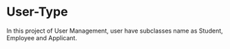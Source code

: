 # User-Type
In this project of User Management, user have subclasses name as Student, Employee and Applicant.
